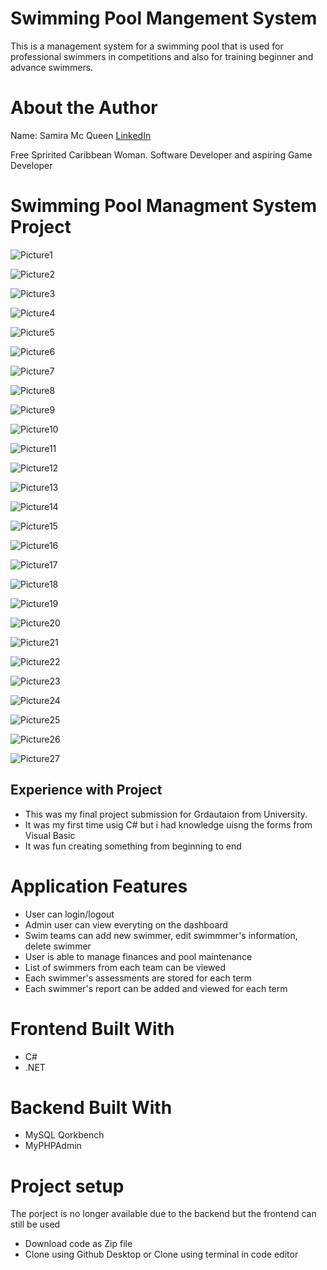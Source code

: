 # Swimming Pool Mangement System

This is a management system for a swimming pool that is used for professional swimmers in competitions and also for training beginner and advance swimmers.

# About the Author

Name: Samira Mc Queen
[LinkedIn](https://www.linkedin.com/in/samira-mc-queen-1882431a7/)

Free Spririted Caribbean Woman.
Software Developer and aspiring Game Developer

# Swimming Pool Managment System Project

![Picture1](assets/images/Picture1.png)

![Picture2](assets/images/Picture2.png)

![Picture3](assets/images/Picture3.png)

![Picture4](assets/images/Picture4.png)

![Picture5](assets/images/Picture5.png)

![Picture6](assets/images/Picture6.png)

![Picture7](assets/images/Picture7.png)

![Picture8](assets/images/Picture8.png)

![Picture9](/assets/images/Picture9.png)

![Picture10](assets/images/Picture10.png)

![Picture11](assets/images/Picture11.png)

![Picture12](assets/images/Picture12.png)

![Picture13](assets/images/Picture13.png)

![Picture14](assets/images/Picture14.png)

![Picture15](assets/images/Picture15.png)

![Picture16](assets/images/Picture16.png)

![Picture17](assets/images/Picture17.png)

![Picture18](assets/images/Picture18.png)

![Picture19](assets/images/Picture19.png)

![Picture20](assets/images/Picture20.png)

![Picture21](assets/images/Picture21.png)

![Picture22](assets/images/Picture22.png)

![Picture23](assets/images/Picture23.png)

![Picture24](assets/images/Picture24.png)

![Picture25](assets/images/Picture25.png)

![Picture26](assets/images/Picture26.png)

![Picture27](assets/images/Picture27.png)

## Experience with Project

- This was my final project submission for Grdautaion from University.
- It was my first time usig C# but i had knowledge uisng the forms from Visual Basic
- It was fun creating something from beginning to end

# Application Features

- User can login/logout
- Admin user can view everyting on the dashboard
- Swim teams can add new swimmer, edit swimmmer's information, delete swimmer
- User is able to manage finances and pool maintenance
- List of swimmers from each team can be viewed
- Each swimmer's assessments are stored for each term
- Each swimmer's report can be added and viewed for each term

# Frontend Built With

- C#
- .NET

# Backend Built With

- MySQL Qorkbench
- MyPHPAdmin

# Project setup

The porject is no longer available due to the backend but the frontend can still be used

- Download code as Zip file
- Clone using Github Desktop or Clone using terminal in code editor
